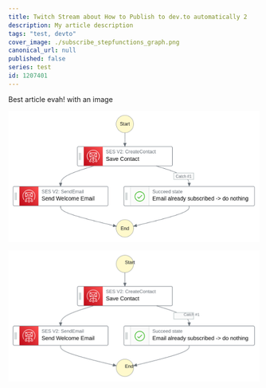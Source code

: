 ```yaml
---
title: Twitch Stream about How to Publish to dev.to automatically 2
description: My article description
tags: "test, devto"
cover_image: ./subscribe_stepfunctions_graph.png
canonical_url: null
published: false
series: test
id: 1207401
---
```


<!-- the preamble is called frontmatter. See docs at https://dev.to/p/editor_guide#front-matter -->

<!--
from the front-matter docs:

title: the title of your article
published: boolean that determines whether or not your article is published
description: description area in Twitter cards and open graph cards
tags: max of four tags, needs to be comma-separated
canonical_url: link for the canonical version of the content
cover_image: cover image for post, accepts a URL. The best size is 1000 x 420.
series: post series name.
-->

<!-- IMPORTANT: When changing images without changing text, the CD pipeline might not repubish! -->

Best article evah! with an image

![Step Functions Graph for Subscription Workflow](./subscribe_stepfunctions_graph.png)

<!-- seems like SVGs can be uploaded but on dev.to they get transformed into non-svg images -->

![Step Functions Graph for Subscription Workflow AS SVG](./subscribe_stepfunctions_graph.svg)
